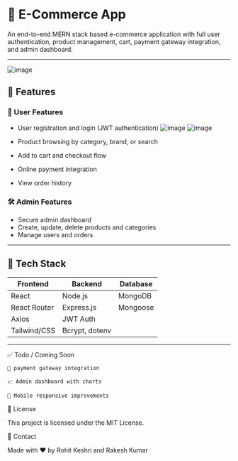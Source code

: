 # 🛒 E-Commerce App

An end-to-end MERN stack based e-commerce application with full user authentication, product management, cart, payment gateway integration, and admin dashboard.

---
![image](https://github.com/user-attachments/assets/3ae02808-786e-4bbf-8afe-8e4b6bdeb979)

## 🚀 Features

### 👤 User Features

- User registration and login (JWT authentication)
  ![image](https://github.com/user-attachments/assets/756df84b-5033-462b-bb36-611ac534d3b6)
  ![image](https://github.com/user-attachments/assets/5ee99d33-f593-41ed-a769-bea24c979988)

- Product browsing by category, brand, or search

- Add to cart and checkout flow
- Online payment integration
- View order history

### 🛠️ Admin Features
- Secure admin dashboard
- Create, update, delete products and categories
- Manage users and orders

---

## 🧱 Tech Stack

| Frontend      | Backend        | Database |
|---------------|----------------|----------|
| React         | Node.js        | MongoDB  |
| React Router  | Express.js     | Mongoose |
| Axios         | JWT Auth       |          |
| Tailwind/CSS  | Bcrypt, dotenv |          |

---

✅ Todo / Coming Soon

    🔐 payment gateway integration

    📈 Admin dashboard with charts

    📱 Mobile responsive improvements

📄 License

This project is licensed under the MIT License.

💬 Contact

Made with ❤️ by Rohit Keshri and Rakesh Kumar

